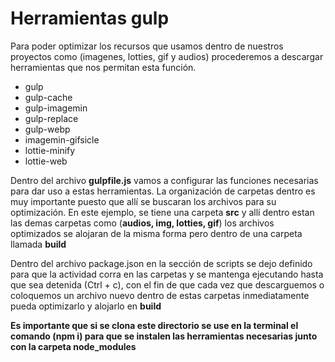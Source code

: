 # Herramientas gulp

Para poder optimizar los recursos que usamos dentro de nuestros proyectos como (imagenes, lotties, gif y audios) procederemos a descargar herramientas que nos permitan esta función.

- gulp
- gulp-cache
- gulp-imagemin
- gulp-replace
- gulp-webp
- imagemin-gifsicle
- lottie-minify
- lottie-web

Dentro del archivo **gulpfile.js** vamos a configurar las funciones necesarias para dar uso a estas herramientas.
La organización de carpetas dentro es muy importante puesto que allí se buscaran los archivos para su optimización. En este ejemplo, se tiene una carpeta **src** y allí dentro estan las demas carpetas como (**audios, img, lotties, gif**) los archivos optimizados se alojaran de la misma forma pero dentro de una carpeta llamada **build**

Dentro del archivo package.json en la sección de scripts se dejo definido para que la actividad corra en las carpetas y se mantenga ejecutando hasta que sea detenida (Ctrl + c), con el fin de que cada vez que descarguemos o coloquemos un archivo nuevo dentro de estas carpetas inmediatamente pueda optimizarlo y alojarlo en **build**

**Es importante que si se clona este directorio se use en la terminal el comando (npm i) para que se instalen las herramientas necesarias junto con la carpeta node_modules**
